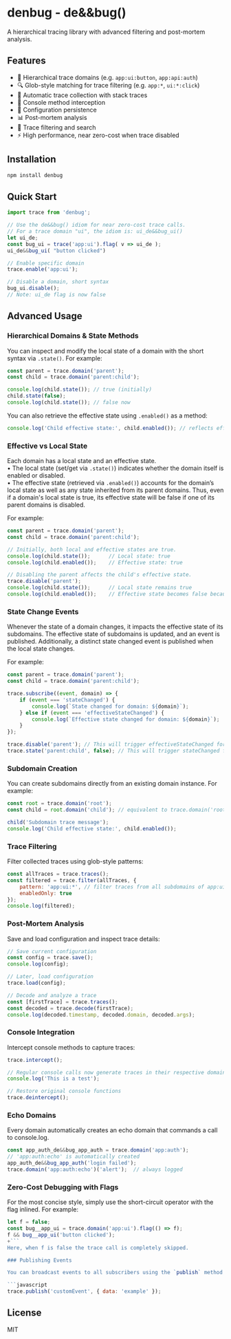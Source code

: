 # denbug - de&&bug()

A hierarchical tracing library with advanced filtering and post-mortem analysis.

## Features

- 🌳 Hierarchical trace domains (e.g. `app:ui:button`, `app:api:auth`)
- 🔍 Glob-style matching for trace filtering (e.g. `app:*`, `ui:*:click`)
- 📝 Automatic trace collection with stack traces
- 🔄 Console method interception
- 💾 Configuration persistence
- 📊 Post-mortem analysis
- 🔬 Trace filtering and search
- ⚡ High performance, near zero-cost when trace disabled

## Installation

```bash
npm install denbug
```

## Quick Start

```javascript
import trace from 'denbug';

// Use the de&&bug() idiom for near zero-cost trace calls.
// For a trace domain "ui", the idiom is: ui_de&&bug_ui()
let ui_de;
const bug_ui = trace('app:ui').flag( v => ui_de );
ui_de&&bug_ui( "button clicked")

// Enable specific domain
trace.enable('app:ui');

// Disable a domain, short syntax
bug_ui.disable();
// Note: ui_de flag is now false
```

## Advanced Usage

### Hierarchical Domains & State Methods

You can inspect and modify the local state of a domain with the short syntax via `.state()`. For example:

```javascript
const parent = trace.domain('parent');
const child = trace.domain('parent:child');

console.log(child.state()); // true (initially)
child.state(false);
console.log(child.state()); // false now
```

You can also retrieve the effective state using `.enabled()` as a method:

```javascript
console.log('Child effective state:', child.enabled()); // reflects effective state
```

### Effective vs Local State

Each domain has a local state and an effective state.  
• The local state (set/get via `.state()`) indicates whether the domain itself is enabled or disabled.  
• The effective state (retrieved via `.enabled()`) accounts for the domain’s local state as well as any state inherited from its parent domains. Thus, even if a domain's local state is true, its effective state will be false if one of its parent domains is disabled.

For example:
```javascript
const parent = trace.domain('parent');
const child = trace.domain('parent:child');

// Initially, both local and effective states are true.
console.log(child.state());      // Local state: true
console.log(child.enabled());    // Effective state: true

// Disabling the parent affects the child's effective state.
trace.disable('parent');
console.log(child.state());      // Local state remains true
console.log(child.enabled());    // Effective state becomes false because the parent's state is false
```

### State Change Events

Whenever the state of a domain changes, it impacts the effective state of its subdomains. The effective state of subdomains is updated, and an event is published. Additionally, a distinct state changed event is published when the local state changes.

For example:
```javascript
const parent = trace.domain('parent');
const child = trace.domain('parent:child');

trace.subscribe((event, domain) => {
    if (event === 'stateChanged') {
        console.log(`State changed for domain: ${domain}`);
    } else if (event === 'effectiveStateChanged') {
        console.log(`Effective state changed for domain: ${domain}`);
    }
});

trace.disable('parent'); // This will trigger effectiveStateChanged for 'parent' and 'parent:child'
trace.state('parent:child', false); // This will trigger stateChanged for 'parent:child'
```

### Subdomain Creation

You can create subdomains directly from an existing domain instance. For example:
```javascript
const root = trace.domain('root');
const child = root.domain('child'); // equivalent to trace.domain('root:child')

child('Subdomain trace message');
console.log('Child effective state:', child.enabled());
```

### Trace Filtering

Filter collected traces using glob-style patterns:
```javascript
const allTraces = trace.traces();
const filtered = trace.filter(allTraces, {
    pattern: 'app:ui:*', // filter traces from all subdomains of app:ui
    enabledOnly: true
});
console.log(filtered);
```

### Post-Mortem Analysis

Save and load configuration and inspect trace details:
```javascript
// Save current configuration
const config = trace.save();
console.log(config);

// Later, load configuration
trace.load(config);

// Decode and analyze a trace
const [firstTrace] = trace.traces();
const decoded = trace.decode(firstTrace);
console.log(decoded.timestamp, decoded.domain, decoded.args);
```

### Console Integration

Intercept console methods to capture traces:
```javascript
trace.intercept();

// Regular console calls now generate traces in their respective domains
console.log('This is a test');

// Restore original console functions
trace.deintercept();
```

### Echo Domains

Every domain automatically creates an echo domain that commands a call to console.log.
```javascript
const app_auth_de&&bug_app_auth = trace.domain('app:auth');
// 'app:auth:echo' is automatically created
app_auth_de&&bug_app_auth('login failed');
trace.domain('app:auth:echo')('alert');  // always logged
```

### Zero-Cost Debugging with Flags

For the most concise style, simply use the short-circuit operator with the flag inlined. For example:
```javascript
let f = false;
const bug__app_ui = trace.domain('app:ui').flag(() => f);
f && bug__app_ui('button clicked');
+```
Here, when f is false the trace call is completely skipped.

### Publishing Events

You can broadcast events to all subscribers using the `publish` method:

```javascript
trace.publish('customEvent', { data: 'example' });
```

## License

MIT